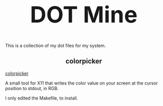 <h1 align="center" style="font-size:72px">DOT Mine</h1>

This is a collection of my dot files for my system.


<h2 href="https://github.com/Ancurio/colorpicker"
align="center">colorpicker</h2>

[colorpicker](https://github.com/Ancurio/colorpicker)

A small tool for X11 that writes the color value on
your screen at the cursor position to stdout, in RGB.

I only edited the Makefile, to install.

